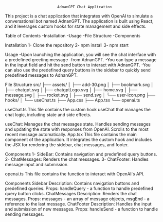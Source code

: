                             AdnanGPT Chat Application

  This project is a chat application that integrates with OpenAI to simulate a conversational bot named AdnanGPT. The application is built using React, and it leverages custom hooks for state management and side effects.

Table of Contents
  -Installation
  -Usage
  -File Structure
  -Components

Installation
 1- Clone the repository
 2- npm install
 3- npm start

Usage
  -Upon launching the application, you will see the chat interface with a predefined greeting message -from AdnanGPT.
  -You can type a message in the input field and hit the send button to interact with AdnanGPT.
  -You can also use the predefined query buttons in the sidebar to quickly send predefined messages to AdnanGPT.

File Structure
  src/
  ├── assets/
  │   ├── add-30.png
  │   ├── bookmark.svg
  │   ├── chatgpt.svg
  │   ├── chatgptLogo.svg
  │   ├── home.svg
  │   ├── message.svg
  │   ├── rocket.svg
  │   ├── send.svg
  │   └── user-icon.png
  ├── hooks/
  │   └── useChat.ts
  ├── App.css
  ├── App.tsx
  └── openai.ts

useChat.ts
  This file contains the custom hook useChat that manages the chat logic, including state and side effects.

  useChat:
    Manages the chat messages state.
    Handles sending messages and updating the state with responses from OpenAI.
    Scrolls to the most recent message automatically.
App.tsx
  This file contains the main component of the application. It integrates the custom hook and includes the JSX for rendering the sidebar, chat messages, and footer.

  Components
    1- SideBar: Contains navigation and predefined query buttons.
    2- ChatMessages: Renders the chat messages.
    3- ChatFooter: Handles message input and submission.

openai.ts
  This file contains the function to interact with OpenAI's API.

Components
  Sidebar
    Description: Contains navigation buttons and predefined queries.
    Props: handleQuery - a function to handle predefined query button clicks.
  ChatMessages
    Description: Renders the chat messages.
    Props: messages - an array of message objects, msgEnd - a reference to the last message.
  ChatFooter
    Description: Handles the input and submission of new messages.
    Props: handleSend - a function to handle sending messages.
